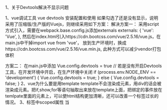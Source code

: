 1、关于Devtools解决不显示问题
 
1、vue调试工具 vue devtools 安装配置和使用
如果勾选了还是没有显示，说明采用了压缩版/生产版的Vuejs，则继续采用如下方案：
解决方案一：
采用script方式引入，需要在webpack.base.config.js添加externals
externals: {
   'vue': 'Vue',
},
然后在index.html引入https://cdn.bootcss.com/vue/2.5.16/vue.js，在main.js中干掉import vue from 'vue'，
放到生产环境时，换成https://cdn.bootcss.com/vue/2.5.16/vue.min.js,
此种方式可以减少vendor打包体积
 
方案二：
在main.js中添加
Vue.config.devtools = true
// 若是没有开启Devtools工具，在开发环境中开启，在生产环境中关闭
if (process.env.NODE_ENV == 'development') {
   Vue.config.devtools = true;
} else {
   Vue.config.devtools = false;
}
2、vue为什么要是用template
template不会渲染成元素，用div的话会被渲染成元素。把if,show,for等语句抽取出来放在template上面，把绑定的事件放在temlpate里面的元素上，可以使html结构更加清晰，还可以改善一个标签过长的情况。
3、标签中scoped属性
当 <style> 标签有 scoped 属性时，它的CSS 只作用于当前组件中的元素。

Vue父子间通信
语雀文档：https://www.yuque.com/docs/share/4167c387-2ef3-4cf4-bacc-6d2e6d2251d2?# 《学习笔记》

vscode链接Git初始化
 git config --global user.email "you@example.com"
  git config --global user.name "Your Name"


1.完成培训视频学习，并撰写相关学习笔记0708强国培训学习笔记 。
2.完成培训考试。
3.雏鹰4班分享环节代表小组，制作售后模块分享PPT并完成售后模块的分享。
4.详解vue中的ref和$refs的使用：
目的：获取dom
$("#id").text('xxx')   // 使用Jquery
document.getElementById("id")  // 使用原生Dom
使用VUE:通过在dom或组件上面注册ref，然后使用对象refs来进行调用。（）
尽管存在 prop 和事件，有的时候你仍可能需要在 JavaScript 里直接访问一个子组件。为了达到这个目的，你可以通过 ref 这个 attribute 为子组件赋予一个 ID 引用。例如：
<base-input ref="usernameInput"></base-input>
现在在你已经定义了这个 ref 的组件里，你可以使用：
this.$refs.usernameInput
来访问这个 <base-input> 实例，以便不时之需。比如程序化地从一个父级组件聚焦这个输入框。在刚才那个例子中，该 <base-input> 组件也可以使用一个类似的 ref 提供对内部这个指定元素的访问，例如：
<input ref="input">
甚至可以通过其父级组件定义方法：
methods: {
  // 用来从父级组件聚焦输入框
  focus: function () {
    this.$refs.input.focus()
  }
}
这样就允许父级组件通过下面的代码聚焦 <base-input> 里的输入框：
this.$refs.usernameInput.focus()

// 备份二
 // 供应商名称
            <el-table-column prop="providerName" :label="$t('purchaseProvider.supplierName')"
                             align="center" width="150" sortable>
            </el-table-column>
            // 供应商编号
            <el-table-column prop="providerNo" :label="$t('purchaseProvider.supplierCode')"
                             align="center" width="130" sortable>
            </el-table-column>
            // 线上供货渠道
            <el-table-column prop="platformId" :label="$t('purchaseProvider.onlineSupplyChannels')"
                             align="center" width="150" sortable>
            </el-table-column>
            // 联系人
            <el-table-column prop="contact" :label="$t('purchaseProvider.contactPerson')"
                             align="center" width="100" sortable>
            </el-table-column>
            // 手机
            <el-table-column prop="mobile" :label="$t('purchaseProvider.mobilePhone')"
                             align="center" width="150" sortable>
            </el-table-column>
            // 固话
            <el-table-column prop="telno" :label="$t('purchaseProvider.telephone')"
                             align="center" width="100" sortable>
            </el-table-column>
            // 邮箱
            <el-table-column prop="email" :label="$t('purchaseProvider.email')"
                             align="center" width="100" sortable>
            </el-table-column>
            // QQ
            <el-table-column prop="qq" label="QQ" align="center" >
            </el-table-column>
            // 旺旺
            <el-table-column prop="wangwang" :label="$t('purchaseProvider.wantWant')"
                             align="center" width="100" >
            </el-table-column>
            // 传真
            <el-table-column prop="fax" :label="$t('purchaseProvider.fax')"
                             align="center" width="100" >
            </el-table-column>
            // 地址
            <el-table-column prop="address" :label="$t('purchaseProvider.address')"
                             align="center" width="300" >
              <template slot-scope="scope">
                {{getCountryName(scope.row.country)}} {{scope.row.province}} {{scope.row.city}} {{scope.row.district}} {{scope.row.address}}
              </template>
            </el-table-column>
            // 邮编
            <el-table-column prop="zip" :label="$t('purchaseProvider.postCode')" align="center" width="100">
            </el-table-column>
            // 自定义属性1
            <el-table-column prop="prop1" :label="$t('purchaseProvider.customAttribute1')" align="center" width="100">
            </el-table-column>
            // 自定义属性2
            <el-table-column prop="prop2" :label="$t('purchaseProvider.customAttribute2')" align="center" width="100">
            </el-table-column>
            // 自定义属性3
            <el-table-column prop="prop3" :label="$t('purchaseProvider.customAttribute3')" align="center" width="100">
            </el-table-column>
            // 自定义属性4
            <el-table-column prop="prop4" :label="$t('purchaseProvider.customAttribute4')" align="center" width="100">
            </el-table-column>
            // 启用状态
            <el-table-column prop="deleted" :label="$t('purchaseProvider.enableStatus')" align="center" width="100" sortable>
              <template slot-scope="scope">
                {{scope.row.deleted === 0?$t('purchaseProvider.enable'):$t('purchaseProvider.deactivate')}}
              </template>
            </el-table-column>
            // 备注
            <el-table-column prop="remark" :label="$t('purchaseProvider.remark')" align="center" width="100">
            </el-table-column>
            // 创建时间
            <el-table-column prop="created" width="150" :label="$t('purchaseProvider.createdTime')"
                             align="center" sortable>
            </el-table-column>


            // 备份二

            <el-tabs v-model="activeTag" @tab-click="changeTab">
            <el-tab-pane :label="$t('goodsSuite.specTag')" name="0">
              <SubTable :table-data="suiteDetailList" :table-title="specTitle"
                        :currency="currency"></SubTable>
            </el-tab-pane>
            <el-tab-pane :label="$t('goodsSuite.logTag')" name="1">
              <SubTable :table-data="suiteLogList" :table-title="suiteLogTitle"></SubTable>
            </el-tab-pane>
            </el-tabs>


typeof null的值; // object
typeof undefined的值; // undefined
typeof NaN的值; number
typeof []的值 // object
typeof {}的值 // object

哪些操作会造成内存泄漏:

第一种情况是我们由于使用未声明的变量，而意外的创建了一个全局变量，而使这个变量一直留在内存中无法被回收。

第二种情况是我们设置了 setInterval 定时器，而忘记取消它，如果循环函数有对外部变量的引用的话，那么这个变量会被一直留
在内存中，而无法被回收。

第三种情况是我们获取一个 DOM 元素的引用，而后面这个元素被删除，由于我们一直保留了对这个元素的引用，所以它也无法被回
收。

第四种情况是不合理的使用闭包，从而导致某些变量一直被留在内存当中。

深浅拷贝区别，手写深拷贝。如何对function进行拷贝:


// 浅拷贝的实现：
function shallowCopy(object) {
  // 只拷贝对象
  if (!object || typeof object !== "object") return;
  // 根据object的类型判断来创建一个数组或者对象
  let newObject = Array.isArray(object) ? [] : {};
  // 遍历object，并且判断object的属性才拷贝
  for (let key in object) {
    if (object.hasOwnProperty(key)) {
      newObject[key] = object[key];
    }
  }
  return newObject;
}

// 深拷贝的实现：
function deepCopy(object) {
  if (!object || typeof object !== "object") return;
  let newObjcet = Array.isArray(object) ? [] : {};
  for (let key in object) {
    if (object.hasOwnProperty(key)) {
      newObjcet[key] = 
      typeof object[key] === "object" ? deepCopy(object[key]) : object[key];
    }
  }
  return newObject;
}


Number.EPSILON
浮点数的存储
JavaScript 如何存储小数。和其它语言如 Java 和 Python 不同，JavaScript 中所有数字包括整数和小数都只有一种类型 — Number。
相同点在于他们的实现遵循 IEEE 754 标准，使用 64 位固定长度来表示，也就是标准的 double 双精度浮点数来表示。

解决：
1.升阶
2.左边两数计算与右边结果相减如果小于es6的Number.EPSILON的话，认定两遍相等。

大数危机：
要想解决大数的问题你可以引用第三方库 bignumber.js，原理是把所有数字当作字符串，重新实现了计算逻辑，缺点是性能比原生的差很多。
现在 TC39 已经有一个 Stage 3 的提案 proposal bigint，大数问题有望彻底解决。

进程 ，资源分配的基本单位
进程控制块 (Process Control Block, PCB) 描述进程的基本信息和运行状态，所谓的创建进程和撤销进程，都是指对 PCB 的操作。

调度算法：
1.1 先来先服务 first-come first-serverd（FCFS）

非抢占式的调度算法，按照请求的顺序进行调度。

有利于长作业，但不利于短作业，因为短作业必须一直等待前面的长作业执行完毕才能执行，而长作业又需要执行很长时间，造成了短作业等待时间过长。

1.2 短作业优先 shortest job first（SJF）

非抢占式的调度算法，按估计运行时间最短的顺序进行调度。

长作业有可能会饿死，处于一直等待短作业执行完毕的状态。因为如果一直有短作业到来，那么长作业永远得不到调度。

1.3 最短剩余时间优先 shortest remaining time next（SRTN）

最短作业优先的抢占式版本，按剩余运行时间的顺序进行调度。 当一个新的作业到达时，其整个运行时间与当前进程的剩余时间作比较。如果新的进程需要的时间更少，则挂起当前进程，运行新的进程。否则新的进程等待。

1.4 时间片轮转

将所有就绪进程按 FCFS 的原则排成一个队列，每次调度时，把 CPU 时间分配给队首进程，该进程可以执行一个时间片。当时间片用完时，由计时器发出时钟中断，调度程序便停止该进程的执行，并将它送往就绪队列的末尾，同时继续把 CPU 时间分配给队首的进程。

时间片轮转算法的效率和时间片的大小有很大关系：

因为进程切换都要保存进程的信息并且载入新进程的信息，如果时间片太小，会导致进程切换得太频繁，在进程切换上就会花过多时间。
而如果时间片过长，那么实时性就不能得到保证。


线程，独立调度的基本单位
一个进程中可以有多个线程，它们共享进程资源。
QQ 和浏览器是两个进程，浏览器进程里面有很多线程，例如 HTTP 请求线程、事件响应线程、渲染线程等等，线程的并发执行使得在浏览器中点击一个新链接从而发起 HTTP 请求时，浏览器还可以响应用户的其它事件。

api的设计原则：create destory wait 暂停-》恢复
进程与线程的区别

进程通信：管道、消息队列、socket套接字、共享内存、信号、信号量


canvas和svg的区别？什么是矢量图？svg的优势？

矢量图形是计算机图形学中用点、直线或者多边形等基于数学方程的几何图元表示图像。

Canvas 是一种通过 JavaScript 来绘制 2D 图形的方法。Canvas 是逐像素来进行渲染的，因此当我们对 Canvas 进行缩放时，
会出现锯齿或者失真的情况。
 
SVG 是一种使用 XML 描述 2D 图形的语言。SVG 基于 XML，这意味着 SVG DOM 中的每个元素都是可用的。我们可以为某个元素
附加 JavaScript 事件监听函数。并且 SVG 保存的是图形的绘制方法，因此当 SVG 图形缩放时并不会失真。

Canvas适用场景
Canvas提供的功能更原始，适合像素处理，动态渲染和大数据量绘制
（Canvas是基于位图的图像，它不能够改变大小，只能缩放显示；所以说Canvas更适合用来实现类似于Flash能做的事情）
SVG适用场景
SVG功能更完善，适合静态图片展示，高保真文档查看和打印的应用场景
（SVG更适合用来做动态交互，而且SVG绘图很容易编辑，只需要增加或移除相应的元素就可以了。）



如何用css写一个扇形、用css写一个三角形。
.triangle{
  position: absolute;
  width:0;
  height: 0;
  border-width:0 10px 10px 10px;
  border-style: solid;
  border-color: transparent transparent white transparent;
}

    .shanxing { 
      position:absolute;
      width: 0;
      height: 0;
      border-width:100px;
      border-style:solid;
      border-color:transparent;
      border-top-color:#f00;
      border-radius:100px;  
      }

/*二值语法纵向横向*/
/*三值语法上横向下*/

了解CSSmodule吗？如何避免css的属性污染？(所有的类名和动画名称默认都有各自的作用域的CSS文件)

CSS模块化： 使用CSS并使用JS来管理样式依赖，CSS Modules能最大化地结合现有CSS生态和JS模块化能力。
发布时依旧编译出单独的 JS 和 CSS。

CSS Modules 实现了以下几点：
所有样式都是 local 的，解决了命名冲突和全局污染问题
class 名生成规则配置灵活，可以此来压缩 class 名（自动生成class名并且用算法生成了一个序列码，保证了唯一性）
只需引用组件的 JS 就能搞定组件所有的 JS 和 CSS
依然是 CSS，几乎 0 学习成本。

使用了 CSS Modules 后，就相当于给每个 class 名外加加了一个 :local，以此来实现样式的局部化，如果你想切换到全局模式，使用对应的 :global。
.normal {
  color: green;
}

/* 以上与下面等价 */
:local(.normal) {
  color: green; 
}

/* 定义全局样式 */
:global(.btn) {
  color: red;
}

/* 定义多个全局样式 */
:global {
  .link {
    color: green;
  }
  .box {
    color: yellow;
  }
}

Compose 来组合样式
对于样式复用，CSS Modules 只提供了唯一的方式来处理：composes 组合
/* components/Button.css */
.base { /* 所有通用的样式 */ }

.normal {
  composes: base;
  /* normal 其它样式 */
}

.disabled {
  composes: base;
  /* disabled 其它样式 */
}

import styles from './Button.css';

buttonElem.outerHTML = `<button class=${styles.normal}>Submit</button>`

生成的 HTML 变为
<button class="button--base-daf62 button--normal-abc53">Submit</button>






eg：出现问题：要修改其中td的样式，因为是全局的，所以其他也会受到影响。所以使用局部作用:local或者页面引用解决。
tbody tr td{
    text-align: center!important;
    color: #00cc00
  }
解决方法：
（1）:local(.类名)


:local(.biaoge-duli){
  tbody tr td{
    text-align: center!important;
    color: #00cc00
  }
}

（2）页面引用

import styles from '../styles.css';//对应的文件名

---

<Table className={styg['biaoge-duli']} />


this.$nextTick学一下记忆一下
使用场景：在数据变化后要执行的某个操作，而这个操作需要使用随数据改变而改变的DOM结构的时候，这个操作都应该放进Vue.nextTick()的回调函数中。
应用场景：需要在视图更新之后，基于新的视图进行操作。

Vue 实现响应式并不是数据发生变化之后 DOM 立即变化，而是异步更新。
$nextTick 是在下次 DOM 更新循环结束之后执行延迟回调，在修改数据之后使用 $nextTick，则可以在回调中获取更新后的 DOM

原理：
Vue 异步执行 DOM 更新。只要观察到数据变化，Vue 将开启一个队列，并缓冲在同一事件循环中发生的所有数据改变。如果同一个 watcher 被多次触发，只会被推入到队列中一次。这种在缓冲时去除重复数据对于避免不必要的计算和 DOM 操作上非常重要。然后，在下一个的事件循环“tick”中，Vue 刷新队列并执行实际 (已去重的) 工作。Vue 在内部尝试对异步队列使用原生的 Promise.then 和MessageChannel，如果执行环境不支持，会采用 setTimeout(fn, 0)代替。

例如，当你设置vm.someData = 'new value'，该组件不会立即重新渲染。当刷新队列时，组件会在事件循环队列清空时的下一个“tick”更新。多数情况我们不需要关心这个过程，但是如果你想在 DOM 状态更新后做点什么，这就可能会有些棘手。虽然 Vue.js 通常鼓励开发人员沿着“数据驱动”的方式思考，避免直接接触 DOM，但是有时我们确实要这么做。为了在数据变化之后等待 Vue 完成更新 DOM ，可以在数据变化之后立即使用Vue.nextTick(callback) 。这样回调函数在 DOM 更新完成后就会调用。


事件循环：
第一个 tick（图例中第一个步骤，即'本次更新循环'）：

首先修改数据，这是同步任务。同一事件循环的所有的同步任务都在主线程上执行，形成一个执行栈，此时还未涉及 DOM 。
Vue 开启一个异步队列，并缓冲在此事件循环中发生的所有数据改变。如果同一个 watcher 被多次触发，只会被推入到队列中一次。
第二个 tick（图例中第二个步骤，即'下次更新循环'）：

同步任务执行完毕，开始执行异步 watcher 队列的任务，更新 DOM 。Vue 在内部尝试对异步队列使用原生的 Promise.then 和 MessageChannel 方法，如果执行环境不支持，会采用 setTimeout(fn, 0) 代替。

第三个 tick（图例中第三个步骤）：

此时就是文档所说的

下次 DOM 更新循环结束之后
此时通过 Vue.nextTick 获取到改变后的 DOM 。通过 setTimeout(fn, 0) 也可以同样获取到。

简单总结事件循环：

同步代码执行 -> 查找异步队列，推入执行栈，执行Vue.nextTick[事件循环1] ->查找异步队列，推入执行栈，执行Vue.nextTick[事件循环2]...

总之，异步是单独的一个tick，不会和同步在一个 tick 里发生，也是 DOM 不会马上改变的原因。


继承 有寄生组合继承和ES6的extends的区别



测试测试